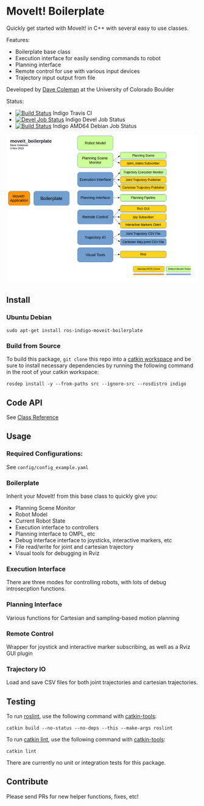 # MoveIt! Boilerplate

Quickly get started with MoveIt! in C++ with several easy to use classes.

Features:

 - Boilerplate base class
 - Execution interface for easily sending commands to robot
 - Planning interface
 - Remote control for use with various input devices
 - Trajectory input output from file

Developed by [Dave Coleman](http://dav.ee/) at the University of Colorado Boulder

Status:

 * [![Build Status](https://travis-ci.org/davetcoleman/moveit_boilerplate.svg)](https://travis-ci.org/davetcoleman/moveit_boilerplate) Indigo Travis CI
 * [![Devel Job Status](http://jenkins.ros.org/buildStatus/icon?job=devel-indigo-moveit_boilerplate)](http://jenkins.ros.org/job/devel-indigo-moveit_boilerplate) Indigo Devel Job Status
 * [![Build Status](http://jenkins.ros.org/buildStatus/icon?job=ros-indigo-moveit-boilerplate_binarydeb_trusty_amd64)](http://jenkins.ros.org/job/ros-indigo-moveit-boilerplate_binarydeb_trusty_amd64/) Indigo AMD64 Debian Job Status

![](docs/overview.png)

## Install

### Ubuntu Debian

    sudo apt-get install ros-indigo-moveit-boilerplate

### Build from Source

To build this package, ``git clone`` this repo into a [catkin workspace](http://wiki.ros.org/catkin/Tutorials/create_a_workspace) and be sure to install necessary dependencies by running the following command in the root of your catkin workspace:

    rosdep install -y --from-paths src --ignore-src --rosdistro indigo

## Code API

See [Class Reference](http://docs.ros.org/indigo/api/moveit_boilerplate/html/)

## Usage

### Required Configurations:

See ``config/config_example.yaml``

### Boilerplate

Inherit your MoveIt! from this base class to quickly give you:

 - Planning Scene Monitor
 - Robot Model
 - Current Robot State
 - Execution interface to controllers
 - Planning interface to OMPL, etc
 - Debug interface interface to joysticks, interactive markers, etc
 - File read/write for joint and cartesian trajectory
 - Visual tools for debugging in Rviz

### Execution Interface

There are three modes for controlling robots, with lots of debug introsecption functions.

### Planning Interface

Various functions for Cartesian and sampling-based motion planning

### Remote Control

Wrapper for joystick and interactive marker subscribing, as well as a Rviz GUI plugin

### Trajectory IO

Load and save CSV files for both joint trajectories and cartesian trajectories.

## Testing

To run [roslint](http://wiki.ros.org/roslint), use the following command with [catkin-tools](https://catkin-tools.readthedocs.org/):

    catkin build --no-status --no-deps --this --make-args roslint

To run [catkin lint](https://pypi.python.org/pypi/catkin_lint), use the following command with [catkin-tools](https://catkin-tools.readthedocs.org/):

    catkin lint

There are currently no unit or integration tests for this package.

## Contribute

Please send PRs for new helper functions, fixes, etc!
